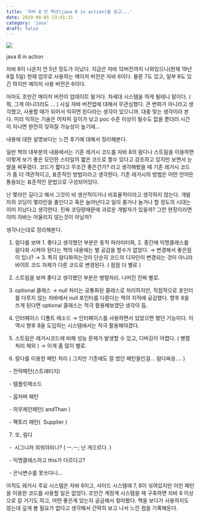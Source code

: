 ```yaml
---
title: '자바 8 인 액션(java 8 in action)을 읽고...'
date: 2019-08-05 23:41:15
category: 'java'
draft: false
---
```


![](https://blog.kakaocdn.net/dn/bhF6Vs/btqxgzXXgem/xP2AEprucSjd5pSoyzqnCK/img.jpg)

java 8 in action

자바 8이 나온지 언 5년 정도가 지났다. 지금은 자바 12버전까지 나와있으니(현재 19년 8월 5일) 현재 업무로 사용하는 메이저 버전은 자바 6이다. 물론 7도 있고, 일부 8도 있긴 하지만 메이저 사용 버전은 6이다. 

아마도 조만간 메이저 버전이 업데이트 될거다. 차세대 시스템을 하게 될테니 말이다. ( 뭐, 그게 아니더라도 ... ) 사실 자바 버전업에 대해서 무관심했다. 큰 변화가 아니라고 생각했고, 사용할 때가 되어서 익히면 된다라는 생각이 있으니까. 대충 맞는 생각이라 본다. 미리 익히는 기술은 어차피 깊이가 낮고 poc 수준 이상이 될수도 없을 뿐더러 시간이 지나면 완전히 잊혀질 가능성이 높기에... 

내용에 대한 설명보다는 느낀 후기에 대해서 정리해본다. 

일반 책의 대부분의 내용에서는 기존 레거시 코드를 자바 8의 람다나 스트림을 이용하면 이렇게 보기 좋은 모던한 스타일의 짧은 코드로 짤수 있다고 강조하고 있지만 보면서 눈쌀을 찌푸렸다. 코드가 짧다고 무조건 좋은건가? 라고 생각해봤을 때 기존 레거시 코드가 좀 더 객관적이고, 표준적인 방법이라고 생각한다. 기존 레거시의 방법은 어떤 언어든 통용되는 표준적인 문법으로 구성되어있다. 

난 몇라인 길다고 해서 그것이 비 생산적이거나 비효율적이라고 생각하지 않는다. 개발자의 코딩이 몇라인을 줄인다고 혹은 늘어난다고 일이 줄거나 늘거나 할 정도의 시대는 이미 지났다고 생각한다. 진짜 코딩량때문에 괴로운 개발자가 있을까? 그런 현장이라면 이미 자바는 어울리지 않는것이 아닐까?

생각나는대로 정리해본다.

1) 람다를 보며 1. 좋다고 생각했던 부분은 동적 파라미터화, 2. 중간에 익명클래스를 람다화 시켜야 된다는 책의 내용에는 별 공감을 할수가 없었다. → 변경해서 좋은점이 있나? → 3. 특히 람다화하는것이 단순히 코드의 디자인이 변경되는 것이 아니라 바이트 코드 자체가 다른 코드로 변경된다. ( 점점 더 별로 ) 

2) 스트림을 보며 좋다고 생각했던 부분은 병렬처리. 나머진 진짜 별로.

3) optional 클래스 → null 처리는 공통화된 클레스로 처리하지만, 직접적으로 포인터를 다루지 않는 자바에서 null 포인터를 다룬다는 책의 지적에 공감했다. 향후 8을 쓰게 된다면 optional 클래스는 적극 활용해보겠단 생각이 듬.

4) 인터페이스 디폴트 메소드 → 인터페이스를 사용하면서 있었으면 했던 기능이다. 이 역시 향후 8을 도입하는 시스템에서는 적극 활용해야겠다. 

5) 스트림은 레거시코드에 비해 성능 문제가 발생할 수 있고, 디버깅이 어렵다. ( 병렬처리 제외 ) → 이게 좀 많이 별로.

6) 람다를 이용한 패턴 처리 ( 그치만 기존에도 잘 썼던 패턴들인걸... 람다짜응.... )

  - 전략패턴(스트래티지)

  - 템플릿메소드

  - 옵저버 패턴

  - 의무체인패턴( andThan ) 

  - 팩토리 패턴(  Supplier )

7) 또, 람다

  -  시그니처 외워야되나? ( ㅡ.ㅡ; 난 게으르다. )

  - 익명클래스하고 this가 다르다고?

  - 은닉변수를 못쓰다니...

아직도 레거시 주요 시스템은 자바 6이고, 사이드 시스템에 7, 8이 섞여있지만 이런 패턴을 이용한 코드를 사용할 일은 없었다. 조만간 계정계 시스템을 재 구축하면 자바 8 이상으로 갈 거기도 하고, 어떤 좋은게 있는지 궁금해서 찾아봤다. 책을 보다가 사용하지도 않는데 깊게 볼 필요가 없다고 생각해서 간략히 보고 나서 느낀 점을 기록해둔다.
